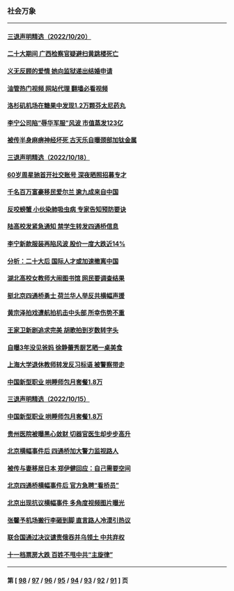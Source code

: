 ### 社会万象
---
#### [三退声明精选（2022/10/20）](../../pages/ncid282/n13850329.md?10220445) 
#### [二十大期间 广西检察官疑避扫黄跳楼死亡](../../pages/ncid282/n13849972.md?10220445) 
#### [义无反顾的爱情 她向监狱递出结婚申请](../../pages/ncid282/n13849716.md?10220445) 
#### [油管热门视频 网站代理 翻墙必看视频](http://132.145.103.77:81/youtube.html?10220445)
#### [洛杉矶机场在糖果中发现1.2万颗芬太尼药丸](../../pages/ncid282/n13849608.md?10220445) 
#### [李宁公司陷“辱华军服”风波 市值蒸发123亿](../../pages/ncid282/n13849058.md?10220445) 
#### [被传半身麻痹神经坏死 古天乐自曝颈部加钛金属](../../pages/ncid282/n13848148.md?10220445) 
#### [三退声明精选（2022/10/18）](../../pages/ncid282/n13848440.md?10220445) 
#### [60岁周星驰首开社交账号 深夜晒照招募专才](../../pages/ncid282/n13848205.md?10220445) 
#### [千名百万富豪移民爱尔兰 逾九成来自中国](../../pages/ncid282/n13847893.md?10220445) 
#### [反咬螃蟹 小伙染肺吸虫病 专家告知预防要诀](../../pages/ncid282/n13847764.md?10220445) 
#### [陆高校发紧急通知 禁学生转发四通桥信息](../../pages/ncid282/n13847918.md?10220445) 
#### [李宁新款服装再陷风波 股价一度大跌近14%](../../pages/ncid282/n13847871.md?10220445) 
#### [分析：二十大后 国际人才或加速撤离中国](../../pages/ncid282/n13847058.md?10220445) 
#### [湖北高校女教师大闹图书馆 网民要调查结果](../../pages/ncid282/n13847004.md?10220445) 
#### [挺北京四通桥勇士 荷兰华人举反共横幅声援](../../pages/ncid282/n13846812.md?10220445) 
#### [黄宗泽拍戏遭航拍机击中头部 所幸伤势不重](../../pages/ncid282/n13846775.md?10220445) 
#### [王家卫新剧追求完美 胡歌拍到岁数转字头](../../pages/ncid282/n13846712.md?10220445) 
#### [自曝3年没见爸妈 徐静蕾秀厨艺晒一桌美食](../../pages/ncid282/n13846737.md?10220445) 
#### [上海大学退休教师转发反习标语 被警察带走](../../pages/ncid282/n13846408.md?10220445) 
#### [中国新型职业 哄睡师包月套餐1.8万](../../pages/ncid282/n13845990.md?10220445) 
#### [三退声明精选（2022/10/15）](../../pages/ncid282/n13846328.md?10220445) 
#### [中国新型职业 哄睡师包月套餐1.8万](../../pages/ncid282/n13845990.md?10220445) 
#### [贵州医院被曝黑心敛财 切器官医生却步步高升](../../pages/ncid282/n13845932.md?10220445) 
#### [北京横幅事件后 四通桥加大警力监视路人](../../pages/ncid282/n13845795.md?10220445) 
#### [被传与妻移居日本 郑伊健回应：自己需要空间](../../pages/ncid282/n13845663.md?10220445) 
#### [北京四通桥横幅事件后 官方急聘“看桥员”](../../pages/ncid282/n13845237.md?10220445) 
#### [北京出现抗议横幅事件 多角度视频图片曝光](../../pages/ncid282/n13844983.md?10220445) 
#### [张馨予机场搬行李砸到脚 直言路人冷漠引热议](../../pages/ncid282/n13844821.md?10220445) 
#### [联合国通过决议谴责俄吞并乌领土 中共弃权](../../pages/ncid282/n13844742.md?10220445) 
#### [十一档票房大跌 百姓不甩中共“主旋律”](../../pages/ncid282/n13844332.md?10220445) 

---
#### 第 [ [98](./98.md?10220445) / [97](./97.md?10220445) / [96](./96.md?10220445) / [95](./95.md?10220445) / [94](./94.md?10220445) / [93](./93.md?10220445) / [92](./92.md?10220445) / [91](./91.md?10220445) ] 页
